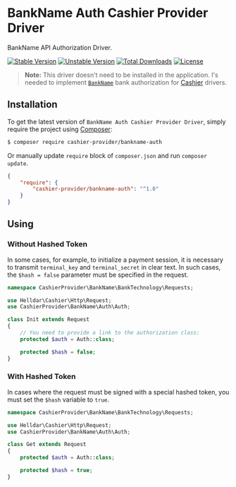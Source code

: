# BankName Auth Cashier Provider Driver

BankName API Authorization Driver.

[![Stable Version][badge_stable]][link_packagist]
[![Unstable Version][badge_unstable]][link_packagist]
[![Total Downloads][badge_downloads]][link_packagist]
[![License][badge_license]][link_license]

> **Note:** This driver doesn't need to be installed in the application. I's needed to implement [`BankName`](#) bank authorization for [Cashier](https://github.com/andrey-helldar/cashier) drivers.

## Installation

To get the latest version of `BankName Auth Cashier Provider Driver`, simply require the project using [Composer](https://getcomposer.org):

```bash
$ composer require cashier-provider/bankname-auth
```

Or manually update `require` block of `composer.json` and run `composer update`.

```json
{
    "require": {
        "cashier-provider/bankname-auth": "^1.0"
    }
}
```

## Using

### Without Hashed Token

In some cases, for example, to initialize a payment session, it is necessary to transmit `terminal_key` and `terminal_secret` in clear text. In such cases, the `$hash = false`
parameter must be specified in the request.

```php
namespace CashierProvider\BankName\BankTechnology\Requests;

use Helldar\Cashier\Http\Request;
use CashierProvider\BankName\Auth\Auth;

class Init extends Request
{
    // You need to provide a link to the authorization class:
    protected $auth = Auth::class;

    protected $hash = false;
}
```

### With Hashed Token

In cases where the request must be signed with a special hashed token, you must set the `$hash` variable to `true`.

```php
namespace CashierProvider\BankName\BankTechnology\Requests;

use Helldar\Cashier\Http\Request;
use CashierProvider\BankName\Auth\Auth;

class Get extends Request
{
    protected $auth = Auth::class;

    protected $hash = true;
}
```

[badge_downloads]:      https://img.shields.io/packagist/dt/andrey-helldar/cashier.svg?style=flat-square

[badge_license]:        https://img.shields.io/packagist/l/andrey-helldar/cashier.svg?style=flat-square

[badge_stable]:         https://img.shields.io/github/v/release/andrey-helldar/cashier?label=stable&style=flat-square

[badge_unstable]:       https://img.shields.io/badge/unstable-dev--main-orange?style=flat-square

[link_license]:         LICENSE

[link_packagist]:       https://packagist.org/packages/andrey-helldar/cashier
